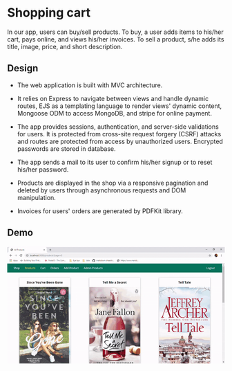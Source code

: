 # Shopping cart

In our app, users can buy/sell products. To buy, a user adds items to his/her cart, pays online, and views his/her invoices. To sell a product, s/he adds its title, image, price, and short description.


## Design
- The web application is built with MVC architecture.

- It relies on Express to navigate between views and handle dynamic routes, EJS as a templating language to render views' dynamic content, Mongoose ODM to access MongoDB, and stripe for online payment.

- The app provides sessions, authentication, and server-side validations for users. It is protected from cross-site request forgery (CSRF) attacks and routes are protected from access by unauthorized users. Encrypted passwords are stored in database.

- The app sends a mail to its user to confirm his/her signup or to reset his/her password.

- Products are displayed in the shop via a responsive pagination and deleted by users through asynchronous requests and DOM manipulation.

- Invoices for users' orders are generated by PDFKit library.


## Demo
![Alt Text](Demo.gif)

